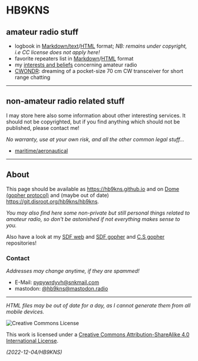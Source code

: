 # HB9KNS

## amateur radio stuff

- logbook in [Markdown/text]( hamlog.md )/[HTML]( hamlog.html ) format;
  *NB: remains under copyright, i.e CC license does not apply here!*
- favorite repeaters list in [Markdown]( relais.md )/[HTML]( relais.html ) format
- my [interests and beliefs]( manifest.html ) concerning amateur radio
- [CWONDR]( https://github.com/hb9kns/cwondr ): dreaming of a pocket-size 70 cm CW transceiver for short range chatting

---

## non-amateur radio related stuff

I may store here also some information about other interesting services.
It should not be copyrighted, but if you find anything which should not be published, please contact me!

*No warranty, use at your own risk, and all the other common legal stuff...*

- [maritime/aeronautical]( nautical )

---

## About

This page should be available as <https://hb9kns.github.io>
and on [Dome (gopher protocol)][dome] and (maybe out of date) <https://git.disroot.org/hb9kns/hb9kns>.

*You may also find here some non-private but still personal things related to amateur radio, so don't be astonished if not everything makes sense to you.*

Also have a look at my [SDF web][sdfw] and [SDF gopher][sdfg] and [C.S gopher][csg]
repositories!

### Contact

*Addresses may change anytime, if they are spammed!*

- E-Mail: [pypywrdyvh@snkmail.com]( mailto:pypywrdyvh@snkmail.com )
- mastodon: [@hb9kns@mastodon.radio]( https://mastodon.radio/@hb9kns )

---

*HTML files may be out of date for a day, as I cannot generate them from all mobile devices.*

![Creative Commons License]( https://i.creativecommons.org/l/by-sa/4.0/80x15.png )

This work is licensed under a [Creative Commons Attribution-ShareAlike 4.0 International License]( http://creativecommons.org/licenses/by-sa/4.0/ ).

*(2022-12-04/HB9KNS)*

[dome]: gopher://dome.circumlunar.space/1/~hb9kns "Dome gopherhole"
[sdfw]: http://yargo.andropov.org "SDF/Freeshell homepage"
[sdfg]: gopher://sdf.org/1/users/yargo "SDF/Freeshell gopherhole"
[csg]: gopher://zaibatsu.circumlunar.space/1/~yargo "Circumlunar.Space gopherhole"
